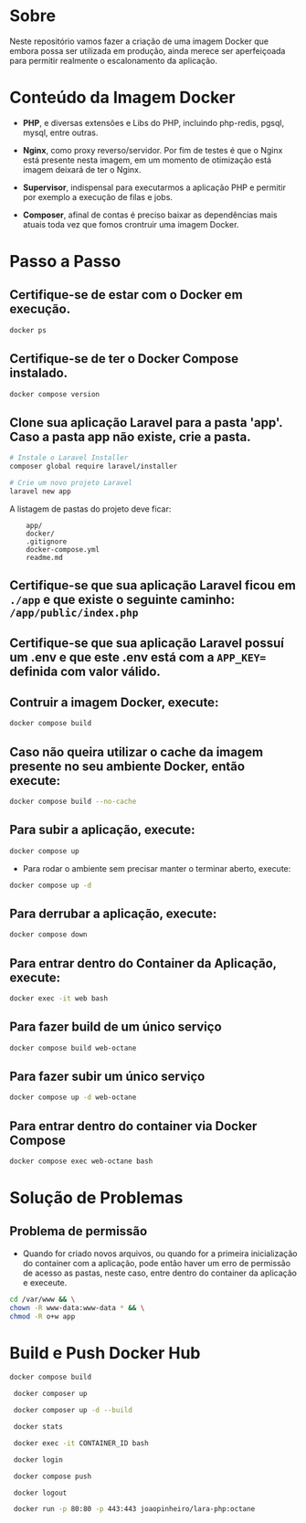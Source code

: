 # Sobre

Neste repositório vamos fazer a criação de uma imagem Docker que embora possa ser utilizada em produção, ainda merece ser aperfeiçoada para permitir realmente o escalonamento da aplicação.

# Conteúdo da Imagem Docker

- <b>PHP</b>, e diversas extensões e Libs do PHP, incluindo php-redis, pgsql, mysql, entre outras.

- <b>Nginx</b>, como proxy reverso/servidor. Por fim de testes é que o Nginx está presente nesta imagem, em um momento de otimização está imagem deixará de ter o Nginx.

- <b>Supervisor</b>, indispensal para executarmos a aplicação PHP e permitir por exemplo a execução de filas e jobs.

- <b>Composer</b>, afinal de contas é preciso baixar as dependências mais atuais toda vez que fomos crontruir uma imagem Docker.

# Passo a Passo

## Certifique-se de estar com o Docker em execução.

```sh
docker ps
```

## Certifique-se de ter o Docker Compose instalado.

```sh
docker compose version
```

## Clone sua aplicação Laravel para a pasta 'app'. Caso a pasta app não existe, crie a pasta.

```sh
# Instale o Laravel Installer
composer global require laravel/installer
```

```sh
# Crie um novo projeto Laravel
laravel new app
```

A listagem de pastas do projeto deve ficar:

```
    app/
    docker/
    .gitignore
    docker-compose.yml
    readme.md
```

## Certifique-se que sua aplicação Laravel ficou em `./app` e que existe o seguinte caminho: `/app/public/index.php`

## Certifique-se que sua aplicação Laravel possuí um .env e que este .env está com a `APP_KEY=` definida com valor válido.

## Contruir a imagem Docker, execute:

```sh
docker compose build
```

## Caso não queira utilizar o cache da imagem presente no seu ambiente Docker, então execute:

```sh
docker compose build --no-cache
```

## Para subir a aplicação, execute:

```sh
docker compose up
```

- Para rodar o ambiente sem precisar manter o terminar aberto, execute:

```sh
docker compose up -d
```

## Para derrubar a aplicação, execute:

```sh
docker compose down
```

## Para entrar dentro do Container da Aplicação, execute:

```sh
docker exec -it web bash
```

## Para fazer build de um único serviço

```sh
docker compose build web-octane
```

## Para fazer subir um único serviço

```sh
docker compose up -d web-octane
```

## Para entrar dentro do container via Docker Compose

```sh
docker compose exec web-octane bash
```

# Solução de Problemas

## Problema de permissão

- Quando for criado novos arquivos, ou quando for a primeira inicialização do container com a aplicação, pode então haver um erro de permissão de acesso as pastas, neste caso, entre dentro do container da aplicação e execeute.

```sh
cd /var/www && \
chown -R www-data:www-data * && \
chmod -R o+w app
```

# Build e Push Docker Hub

```sh
docker compose build
```

```sh
 docker composer up
```

```sh
 docker composer up -d --build
```

```sh
 docker stats
```

```sh
 docker exec -it CONTAINER_ID bash
```
```sh
 docker login
```

```sh
 docker compose push
```

```sh
 docker logout
```

```sh
 docker run -p 80:80 -p 443:443 joaopinheiro/lara-php:octane
```
